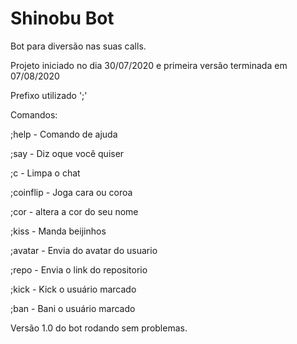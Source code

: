 # Shinobu Bot
Bot para diversão nas suas calls.

Projeto iniciado no dia 30/07/2020 e primeira versão terminada em 07/08/2020 <p>
Prefixo utilizado ';' <p>
  
Comandos: <p>

;help - Comando de ajuda <p>
;say - Diz oque você quiser <p>
;c - Limpa o chat <p>
;coinflip - Joga cara ou coroa <p>
;cor - altera a cor do seu nome <p>
;kiss - Manda beijinhos <p>
;avatar - Envia do avatar do usuario <p>
;repo - Envia o link do repositorio <p>
;kick - Kick o usuário marcado <p>
;ban - Bani o usuário marcado <p>


Versão 1.0 do bot rodando sem problemas.
